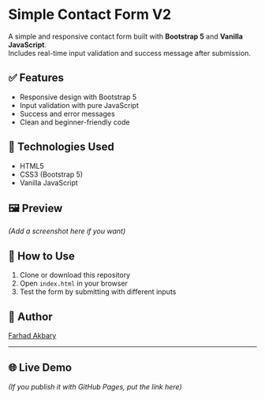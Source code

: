 # Simple Contact Form V2  

A simple and responsive contact form built with **Bootstrap 5** and **Vanilla JavaScript**.  
Includes real-time input validation and success message after submission.  

## ✅ Features  
- Responsive design with Bootstrap 5  
- Input validation with pure JavaScript  
- Success and error messages  
- Clean and beginner-friendly code  

## 🚀 Technologies Used  
- HTML5  
- CSS3 (Bootstrap 5)  
- Vanilla JavaScript  

## 🖼️ Preview  
*(Add a screenshot here if you want)*  

## 📝 How to Use  
1. Clone or download this repository  
2. Open `index.html` in your browser  
3. Test the form by submitting with different inputs  

## 👤 Author  
[Farhad Akbary](https://github.com/farhad-dev84)  

---

## 🌐 Live Demo  
*(If you publish it with GitHub Pages, put the link here)*

